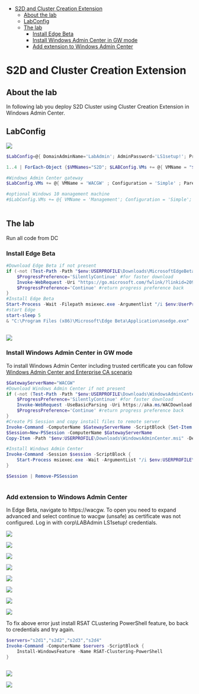 <!-- TOC -->

- [S2D and Cluster Creation Extension](#s2d-and-cluster-creation-extension)
    - [About the lab](#about-the-lab)
    - [LabConfig](#labconfig)
    - [The lab](#the-lab)
        - [Install Edge Beta](#install-edge-beta)
        - [Install Windows Admin Center in GW mode](#install-windows-admin-center-in-gw-mode)
        - [Add extension to Windows Admin Center](#add-extension-to-windows-admin-center)

<!-- /TOC -->

# S2D and Cluster Creation Extension

## About the lab

In following lab you deploy S2D Cluster using Cluster Creation Extension in Windows Admin Center.

## LabConfig

![](/Scenarios/S2D%20and%20Cluster%20Creation%20Extension/Screenshots/VMs.png)

```PowerShell
$LabConfig=@{ DomainAdminName='LabAdmin'; AdminPassword='LS1setup!'; Prefix = 'WSLab-'; SwitchName = 'LabSwitch'; DCEdition='4'; Internet=$true ; AdditionalNetworksConfig=@(); VMs=@()}

1..4 | ForEach-Object {$VMNames="S2D"; $LABConfig.VMs += @{ VMName = "$VMNames$_" ; Configuration = 'S2D' ; ParentVHD = 'Win2019Core_G2.vhdx'; SSDNumber = 0; SSDSize=800GB ; HDDNumber = 12; HDDSize= 4TB ; MemoryStartupBytes= 2GB ; NestedVirt=$true }} 

#Windows Admin Center gateway
$LabConfig.VMs += @{ VMName = 'WACGW' ; Configuration = 'Simple' ; ParentVHD = 'Win2019Core_G2.vhdx'  ; MemoryStartupBytes= 1GB ; MemoryMinimumBytes=1GB }

#optional Windows 10 management machine
#$LabConfig.VMs += @{ VMName = 'Management'; Configuration = 'Simple'; ParentVHD = 'Win1019H1_G2.vhdx'   ; MemoryStartupBytes = 2GB; MemoryMinimumBytes = 1GB; AddToolsVHD = $True ; DisableWCF=$True ; MGMTNICs=1}
 
```

## The lab

Run all code from DC

### Install Edge Beta

```PowerShell
#Download Edge Beta if not present
if (-not (Test-Path -Path "$env:USERPROFILE\Downloads\MicrosoftEdgeBetaEnterpriseX64.msi")){
    $ProgressPreference='SilentlyContinue' #for faster download
    Invoke-WebRequest -Uri "https://go.microsoft.com/fwlink/?linkid=2093376" -UseBasicParsing -OutFile "$env:USERPROFILE\Downloads\MicrosoftEdgeBetaEnterpriseX64.msi"
    $ProgressPreference='Continue' #return progress preference back
}
#Install Edge Beta
Start-Process -Wait -Filepath msiexec.exe -Argumentlist "/i $env:UserProfile\Downloads\MicrosoftEdgeBetaEnterpriseX64.msi /q"
#start Edge
start-sleep 5
& "C:\Program Files (x86)\Microsoft\Edge Beta\Application\msedge.exe"
 
```

![](/Scenarios/S2D%20and%20Cluster%20Creation%20Extension/Screenshots/EdgeBeta.png)


### Install Windows Admin Center in GW mode

To install Windows Admin Center including trusted certificate you can follow [Windows Admin Center and Enterprise CA scenario](/Scenarios/Windows%20Admin%20Center%20and%20Enterprise%20CA)

```PowerShell
$GatewayServerName="WACGW"
#Download Windows Admin Center if not present
if (-not (Test-Path -Path "$env:USERPROFILE\Downloads\WindowsAdminCenter.msi")){
    $ProgressPreference='SilentlyContinue' #for faster download
    Invoke-WebRequest -UseBasicParsing -Uri https://aka.ms/WACDownload -OutFile "$env:USERPROFILE\Downloads\WindowsAdminCenter.msi"
    $ProgressPreference='Continue' #return progress preference back
}
#Create PS Session and copy install files to remote server
Invoke-Command -ComputerName $GatewayServerName -ScriptBlock {Set-Item -Path WSMan:\localhost\MaxEnvelopeSizekb -Value 4096}
$Session=New-PSSession -ComputerName $GatewayServerName
Copy-Item -Path "$env:USERPROFILE\Downloads\WindowsAdminCenter.msi" -Destination "$env:USERPROFILE\Downloads\WindowsAdminCenter.msi" -ToSession $Session

#Install Windows Admin Center
Invoke-Command -Session $session -ScriptBlock {
    Start-Process msiexec.exe -Wait -ArgumentList "/i $env:USERPROFILE\Downloads\WindowsAdminCenter.msi /qn /L*v log.txt REGISTRY_REDIRECT_PORT_80=1 SME_PORT=443 SSL_CERTIFICATE_OPTION=generate"
}

$Session | Remove-PSSession
 
```

### Add extension to Windows Admin Center

In Edge Beta, navigate to https://wacgw. To open you need to expand advanced and select continue to wacgw (unsafe) as certificate was not configured. Log in with corp\LABAdmin LS1setup! credentials.

![](/Scenarios/S2D%20and%20Cluster%20Creation%20Extension/Screenshots/WAC01.png)

![](/Scenarios/S2D%20and%20Cluster%20Creation%20Extension/Screenshots/WAC02.png)

![](/Scenarios/S2D%20and%20Cluster%20Creation%20Extension/Screenshots/WAC03.png)

![](/Scenarios/S2D%20and%20Cluster%20Creation%20Extension/Screenshots/WAC04.png)

![](/Scenarios/S2D%20and%20Cluster%20Creation%20Extension/Screenshots/WAC05.png)

![](/Scenarios/S2D%20and%20Cluster%20Creation%20Extension/Screenshots/WAC06.png)

![](/Scenarios/S2D%20and%20Cluster%20Creation%20Extension/Screenshots/WAC07.png)

![](/Scenarios/S2D%20and%20Cluster%20Creation%20Extension/Screenshots/WAC08.png)

To fix above error just install RSAT CLustering PowerShell feature, bo back to credentials and try again.

```PowerShell
$servers="s2d1","s2d2","s2d3","s2d4"
Invoke-Command -ComputerName $servers -ScriptBlock {
    Install-WindowsFeature -Name RSAT-Clustering-PowerShell
}
 
```

![](/Scenarios/S2D%20and%20Cluster%20Creation%20Extension/Screenshots/WAC09.png)

![](/Scenarios/S2D%20and%20Cluster%20Creation%20Extension/Screenshots/WAC10.png)